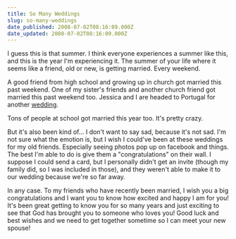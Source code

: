 ```yaml
---
title: So Many Weddings
slug: so-many-weddings
date_published: 2008-07-02T08:16:09.000Z
date_updated: 2008-07-02T08:16:09.000Z
---
```


I guess this is that summer. I think everyone experiences a summer like this, and this is the year I'm experiencing it. The summer of your life where it seems like a friend, old or new, is getting married. Every weekend.

A good friend from high school and growing up in church got married this past weekend. One of my sister's friends and another church friend got married this past weekend too. Jessica and I are headed to Portugal for another [wedding](http://andreandliz.com).

Tons of people at school got married this year too. It's pretty crazy.

But it's also been kind of... I don't want to say sad, because it's not sad. I'm not sure what the emotion is, but I wish I could've been at these weddings for my old friends. Especially seeing photos pop up on facebook and things. The best I'm able to do is give them a "congratulations" on their wall. I suppose I could send a card, but I personally didn't get an invite (though my family did, so I was included in those), and they weren't able to make it to our wedding because we're so far away.

In any case. To my friends who have recently been married, I wish you a big congratulations and I want you to know how excited and happy I am for you! It's been great getting to know you for so many years and just exciting to see that God has brought you to someone who loves you! Good luck and best wishes and we need to get together sometime so I can meet your new spouse!
